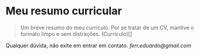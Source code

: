 # Meu resumo curricular

> Um breve resumo do meu currículo. Por se tratar de um CV, mantive o formato limpo e sem distrações.
(Currículo)[]

Qualquer dúvida, não exite em entrar em contato.
_ferr.eduardo@gmail.com_
